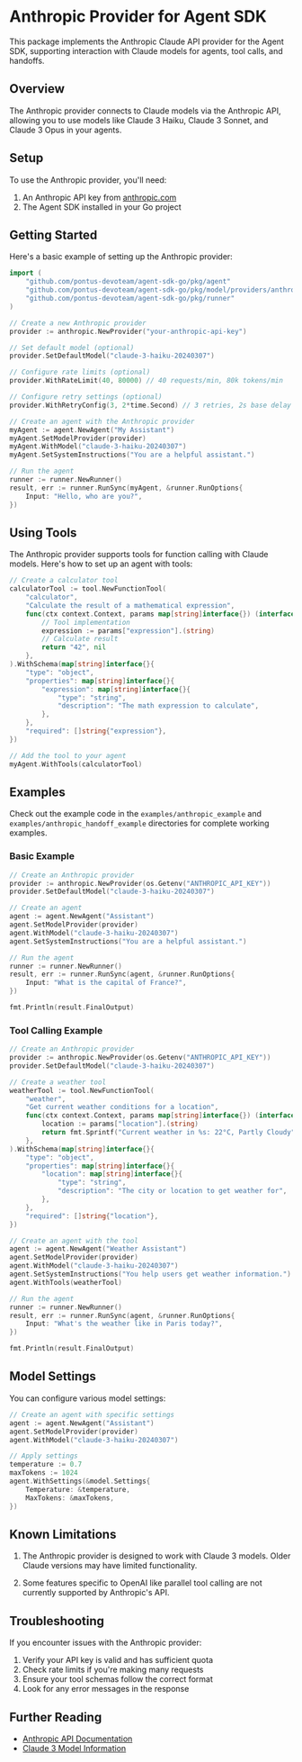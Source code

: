 # Anthropic Provider for Agent SDK

This package implements the Anthropic Claude API provider for the Agent SDK, supporting interaction with Claude models for agents, tool calls, and handoffs.

## Overview

The Anthropic provider connects to Claude models via the Anthropic API, allowing you to use models like Claude 3 Haiku, Claude 3 Sonnet, and Claude 3 Opus in your agents.

## Setup

To use the Anthropic provider, you'll need:

1. An Anthropic API key from [anthropic.com](https://anthropic.com)
2. The Agent SDK installed in your Go project

## Getting Started

Here's a basic example of setting up the Anthropic provider:

```go
import (
    "github.com/pontus-devoteam/agent-sdk-go/pkg/agent"
    "github.com/pontus-devoteam/agent-sdk-go/pkg/model/providers/anthropic"
    "github.com/pontus-devoteam/agent-sdk-go/pkg/runner"
)

// Create a new Anthropic provider
provider := anthropic.NewProvider("your-anthropic-api-key")

// Set default model (optional)
provider.SetDefaultModel("claude-3-haiku-20240307")

// Configure rate limits (optional)
provider.WithRateLimit(40, 80000) // 40 requests/min, 80k tokens/min

// Configure retry settings (optional)
provider.WithRetryConfig(3, 2*time.Second) // 3 retries, 2s base delay

// Create an agent with the Anthropic provider
myAgent := agent.NewAgent("My Assistant")
myAgent.SetModelProvider(provider)
myAgent.WithModel("claude-3-haiku-20240307")
myAgent.SetSystemInstructions("You are a helpful assistant.")

// Run the agent
runner := runner.NewRunner()
result, err := runner.RunSync(myAgent, &runner.RunOptions{
    Input: "Hello, who are you?",
})
```

## Using Tools

The Anthropic provider supports tools for function calling with Claude models. Here's how to set up an agent with tools:

```go
// Create a calculator tool
calculatorTool := tool.NewFunctionTool(
    "calculator",
    "Calculate the result of a mathematical expression",
    func(ctx context.Context, params map[string]interface{}) (interface{}, error) {
        // Tool implementation
        expression := params["expression"].(string)
        // Calculate result
        return "42", nil
    },
).WithSchema(map[string]interface{}{
    "type": "object",
    "properties": map[string]interface{}{
        "expression": map[string]interface{}{
            "type": "string",
            "description": "The math expression to calculate",
        },
    },
    "required": []string{"expression"},
})

// Add the tool to your agent
myAgent.WithTools(calculatorTool)
```

## Examples

Check out the example code in the `examples/anthropic_example` and `examples/anthropic_handoff_example` directories for complete working examples.

### Basic Example

```go
// Create an Anthropic provider
provider := anthropic.NewProvider(os.Getenv("ANTHROPIC_API_KEY"))
provider.SetDefaultModel("claude-3-haiku-20240307")

// Create an agent
agent := agent.NewAgent("Assistant")
agent.SetModelProvider(provider)
agent.WithModel("claude-3-haiku-20240307")
agent.SetSystemInstructions("You are a helpful assistant.")

// Run the agent
runner := runner.NewRunner()
result, err := runner.RunSync(agent, &runner.RunOptions{
    Input: "What is the capital of France?",
})

fmt.Println(result.FinalOutput)
```

### Tool Calling Example

```go
// Create an Anthropic provider
provider := anthropic.NewProvider(os.Getenv("ANTHROPIC_API_KEY"))
provider.SetDefaultModel("claude-3-haiku-20240307")

// Create a weather tool
weatherTool := tool.NewFunctionTool(
    "weather",
    "Get current weather conditions for a location",
    func(ctx context.Context, params map[string]interface{}) (interface{}, error) {
        location := params["location"].(string)
        return fmt.Sprintf("Current weather in %s: 22°C, Partly Cloudy", location), nil
    },
).WithSchema(map[string]interface{}{
    "type": "object",
    "properties": map[string]interface{}{
        "location": map[string]interface{}{
            "type": "string",
            "description": "The city or location to get weather for",
        },
    },
    "required": []string{"location"},
})

// Create an agent with the tool
agent := agent.NewAgent("Weather Assistant")
agent.SetModelProvider(provider)
agent.WithModel("claude-3-haiku-20240307")
agent.SetSystemInstructions("You help users get weather information.")
agent.WithTools(weatherTool)

// Run the agent
runner := runner.NewRunner()
result, err := runner.RunSync(agent, &runner.RunOptions{
    Input: "What's the weather like in Paris today?",
})

fmt.Println(result.FinalOutput)
```

## Model Settings

You can configure various model settings:

```go
// Create an agent with specific settings
agent := agent.NewAgent("Assistant")
agent.SetModelProvider(provider)
agent.WithModel("claude-3-haiku-20240307")

// Apply settings
temperature := 0.7
maxTokens := 1024
agent.WithSettings(&model.Settings{
    Temperature: &temperature,
    MaxTokens: &maxTokens,
})
```

## Known Limitations

1. The Anthropic provider is designed to work with Claude 3 models. Older Claude versions may have limited functionality.

2. Some features specific to OpenAI like parallel tool calling are not currently supported by Anthropic's API.

## Troubleshooting

If you encounter issues with the Anthropic provider:

1. Verify your API key is valid and has sufficient quota
2. Check rate limits if you're making many requests
3. Ensure your tool schemas follow the correct format
4. Look for any error messages in the response

## Further Reading

- [Anthropic API Documentation](https://docs.anthropic.com/claude/reference/getting-started-with-the-api)
- [Claude 3 Model Information](https://www.anthropic.com/claude) 